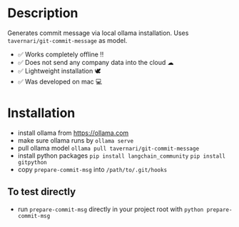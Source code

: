 # Description

Generates commit message via local ollama installation.
Uses `tavernari/git-commit-message` as model.

- ✅ Works completely offline ‼️
- ✅ Does not send any company data into the cloud ☁
- ✅ Lightweight installation 🕊️
- ✅ Was developed on mac 💻

# Installation 
- install ollama from https://ollama.com
- make sure ollama runs by `ollama serve`
- pull ollama model `ollama pull tavernari/git-commit-message`
- install python packages
`pip install langchain_community` 
`pip install gitpython`
- copy `prepare-commit-msg` into `/path/to/.git/hooks`

## To test directly
- run `prepare-commit-msg` directly in your project root with 
`python prepare-commit-msg`

